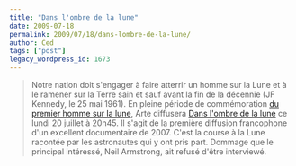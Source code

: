 ```yaml
---
title: "Dans l'ombre de la lune"
date: 2009-07-18
permalink: 2009/07/18/dans-lombre-de-la-lune/
author: Ced
tags: ["post"]
legacy_wordpress_id: 1673
---
```


> Notre nation doit s'engager à faire atterrir un homme sur la Lune et à le ramener sur la Terre sain et sauf avant la fin de la décennie (JF Kennedy, le 25 mai 1961).
En pleine période de commémoration [du premier homme sur la lune](http://www.wechoosethemoon.org/), Arte diffusera [Dans l'ombre de la lune](http://www.arte.tv/fr/Comprendre-le-monde/A-la-conquete-de-la-Lune/2737490.html) ce lundi 20 juillet à 20h45. Il s'agit de la première diffusion francophone d'un excellent documentaire de 2007. C'est la course à la Lune racontée par les astronautes qui y ont pris part. Dommage que le principal intéressé, Neil Armstrong, ait refusé d'être interviewé.

<object classid="clsid:d27cdb6e-ae6d-11cf-96b8-444553540000" width="505" height="284" codebase="http://download.macromedia.com/pub/shockwave/cabs/flash/swflash.cab#version=6,0,40,0"><param name="allowfullscreen" value="true" /><param name="allowscriptaccess" value="always" /><param name="src" value="http://vimeo.com/moogaloop.swf?clip_id=304844&amp;server=vimeo.com&amp;show_title=1&amp;show_byline=1&amp;show_portrait=0&amp;color=00ADEF&amp;fullscreen=1" /><embed type="application/x-shockwave-flash" width="505" height="284" src="http://vimeo.com/moogaloop.swf?clip_id=304844&amp;server=vimeo.com&amp;show_title=1&amp;show_byline=1&amp;show_portrait=0&amp;color=00ADEF&amp;fullscreen=1" allowscriptaccess="always" allowfullscreen="true"></embed></object>
